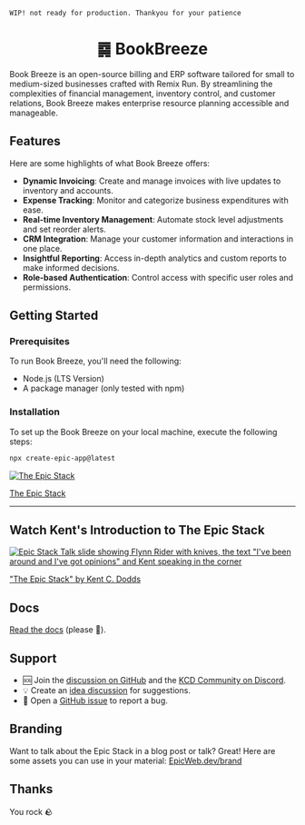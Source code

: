 `WIP! not ready for production. Thankyou for your patience` 

<h1 align="center">䷸ BookBreeze</h1>

Book Breeze is an open-source billing and ERP software tailored for small to medium-sized businesses crafted with Remix Run. By streamlining the complexities of financial management, inventory control, and customer relations, Book Breeze makes enterprise resource planning accessible and manageable.

## Features

Here are some highlights of what Book Breeze offers:

- **Dynamic Invoicing**: Create and manage invoices with live updates to inventory and accounts.
- **Expense Tracking**: Monitor and categorize business expenditures with ease.
- **Real-time Inventory Management**: Automate stock level adjustments and set reorder alerts.
- **CRM Integration**: Manage your customer information and interactions in one place.
- **Insightful Reporting**: Access in-depth analytics and custom reports to make informed decisions.
- **Role-based Authentication**: Control access with specific user roles and permissions.

## Getting Started

### Prerequisites

To run Book Breeze, you'll need the following:

- Node.js (LTS Version)
- A package manager (only tested with npm)

### Installation

To set up the Book Breeze on your local machine, execute the following steps:

```sh
npx create-epic-app@latest
```

[![The Epic Stack](https://github-production-user-asset-6210df.s3.amazonaws.com/1500684/246885449-1b00286c-aa3d-44b2-9ef2-04f694eb3592.png)](https://www.epicweb.dev/epic-stack)

[The Epic Stack](https://www.epicweb.dev/epic-stack)

<hr />

## Watch Kent's Introduction to The Epic Stack

[![Epic Stack Talk slide showing Flynn Rider with knives, the text "I've been around and I've got opinions" and Kent speaking in the corner](https://github-production-user-asset-6210df.s3.amazonaws.com/1500684/277818553-47158e68-4efc-43ae-a477-9d1670d4217d.png)](https://www.epicweb.dev/talks/the-epic-stack)

["The Epic Stack" by Kent C. Dodds](https://www.epicweb.dev/talks/the-epic-stack)

## Docs

[Read the docs](https://github.com/epicweb-dev/epic-stack/blob/main/docs)
(please 🙏).

## Support

- 🆘 Join the
  [discussion on GitHub](https://github.com/epicweb-dev/epic-stack/discussions)
  and the [KCD Community on Discord](https://kcd.im/discord).
- 💡 Create an
  [idea discussion](https://github.com/epicweb-dev/epic-stack/discussions/new?category=ideas)
  for suggestions.
- 🐛 Open a [GitHub issue](https://github.com/epicweb-dev/epic-stack/issues) to
  report a bug.

## Branding

Want to talk about the Epic Stack in a blog post or talk? Great! Here are some
assets you can use in your material:
[EpicWeb.dev/brand](https://epicweb.dev/brand)

## Thanks

You rock 🪨
